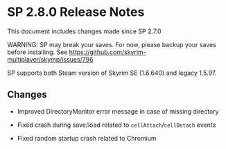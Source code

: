 # SP 2.8.0 Release Notes


This document includes changes made since SP 2.7.0


WARNING: SP may break your saves. For now, please backup your saves before installing. See https://github.com/skyrim-multiplayer/skymp/issues/796


SP supports both Steam version of Skyrim SE (1.6.640) and legacy 1.5.97.

## Changes

- Improved DirectoryMonitor error message in case of missing directory


- Fixed crash during save/load related to `cellAttach`/`cellDetach` events


- Fixed random startup crash related to Chromium
